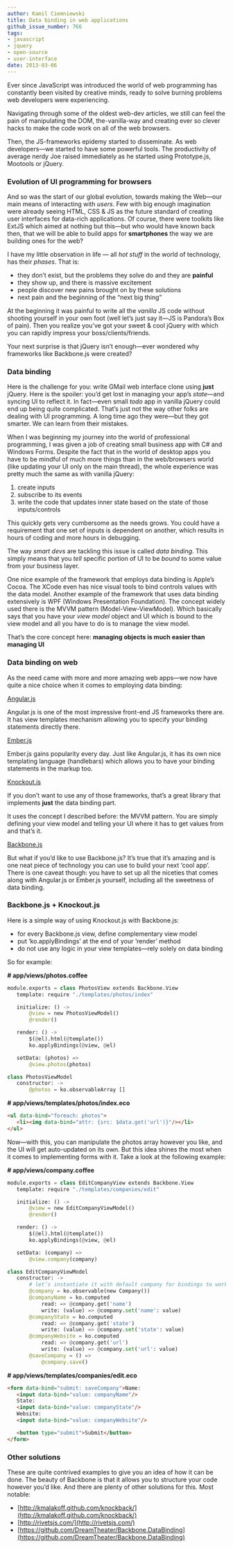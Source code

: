 ```yaml
---
author: Kamil Ciemniewski
title: Data binding in web applications
github_issue_number: 766
tags:
- javascript
- jquery
- open-source
- user-interface
date: 2013-03-06
---
```


Ever since JavaScript was introduced the world of web programming has constantly been visited by creative minds, ready to solve burning problems web developers were experiencing.

Navigating through some of the oldest web-dev articles, we still can feel the pain of manipulating the DOM, the-vanilla-way and creating ever so clever hacks to make the code work on all of the web browsers.

Then, the JS-frameworks epidemy started to disseminate. As web developers—​we started to have some powerful tools. The productivity of average nerdy Joe raised immediately as he started using Prototype.js, Mootools or jQuery.

### Evolution of UI programming for browsers

And so was the start of our global evolution, towards making the Web—​our main means of interacting with *users*. Few with big enough imagination were already seeing HTML, CSS & JS as the future standard of creating user interfaces for data-rich applications. Of course, there were toolkits like ExtJS which aimed at nothing but this—​but who would have known back then, that we will be able to build apps for **smartphones** the way we are building ones for the web?

I have my little observation in life — all *hot stuff* in the world of technology, has their *phases*. That is:

- they don’t exist, but the problems they solve do and they are **painful**
- they show up, and there is massive excitement
- people discover new pains brought on by these solutions
- next pain and the beginning of the “next big thing”

At the beginning it was painful to write all the *vanilla* JS code without shooting yourself in your own foot (well let’s just say it—​JS is Pandora’s Box of pain). Then you realize you’ve got your sweet & cool jQuery with which you can rapidly impress your boss/clients/friends.

Your next surprise is that jQuery isn’t enough—​ever wondered why frameworks like Backbone.js were created?

### Data binding

Here is the challenge for you: write GMail web interface clone using **just** jQuery. Here is the spoiler: you’d get lost in managing your app’s *state*—​and syncing UI to reflect it. In fact—​even small *todo* app in vanilla jQuery could end up being quite complicated. That’s just not the way other folks are dealing with UI programming. A long time ago they were—​but they got smarter. We can learn from their mistakes.

When I was beginning my journey into the world of professional programming, I was given a job of creating small business app with C# and Windows Forms. Despite the fact that in the world of desktop apps you have to be mindful of much more things than in the web/browsers world (like updating your UI only on the main thread), the whole experience was pretty much the same as with vanilla jQuery:

1. create inputs
1. subscribe to its events
1. write the code that updates inner state based on the state of those inputs/controls

This quickly gets very cumbersome as the needs grows. You could have a requirement that one set of inputs is dependent on another, which results in hours of coding and more hours in debugging.

The way *smart devs* are tackling this issue is called *data binding*. This simply means that you *tell* specific portion of UI to be *bound* to some value from your business layer.

One nice example of the framework that employs data binding is Apple’s Cocoa. The XCode even has nice visual tools to bind controls values with the data model. Another example of the framework that uses data binding extensively is WPF (Windows Presentation Foundation). The concept widely used there is the MVVM pattern (Model-View-ViewModel). Which basically says that you have your *view model* object and UI which is bound to the view model and all you have to do is to manage the view model.

That’s the core concept here: **managing objects is much easier than managing UI**

### Data binding on web

As the need came with more and more amazing web apps—​we now have quite a nice choice when it comes to employing data binding:

[Angular.js](https://angularjs.org/)

Angular.js is one of the most impressive front-end JS frameworks there are. It has view templates mechanism allowing you to specify your binding statements directly there.

[Ember.js](https://emberjs.com/)

Ember.js gains popularity every day. Just like Angular.js, it has its own nice templating language (handlebars) which allows you to have your binding statements in the markup too.

[Knockout.js](http://knockoutjs.com/)

If you don’t want to use any of those frameworks, that’s a great library that implements **just** the data binding part.

It uses the concept I described before: the MVVM pattern. You are simply defining your view model and telling your UI where it has to get values from and that’s it.

[Backbone.js](http://backbonejs.org/)

But what if you’d like to use Backbone.js? It’s true that it’s amazing and is one neat piece of technology you can use to build your next ‘cool app’. There is one caveat though: you have to set up all the niceties that comes along with Angular.js or Ember.js yourself, including all the sweetness of data binding.

### Backbone.js + Knockout.js

Here is a simple way of using Knockout.js with Backbone.js:

- for every Backbone.js view, define complementary view model
- put ‘ko.applyBindings’ at the end of your ‘render’ method
- do not use any logic in your view templates—​rely solely on data binding

So for example:

**# app/views/photos.coffee**

```python
module.exports = class PhotosView extends Backbone.View
   template: require "./templates/photos/index"

   initialize: () ->
       @view = new PhotosViewModel()
       @render()

   render: () ->
       $(@el).html(@template())
       ko.applyBindings(@view, @el)

   setData: (photos) =>
       @view.photos(photos)

class PhotosViewModel
   constructor: ->
       @photos = ko.observableArray []
```

**# app/views/templates/photos/index.eco**

```html
<ul data-bind="foreach: photos">
   <li><img data-bind="attr: {src: $data.get('url')}"/></li>
</ul>
```

Now—​with this, you can manipulate the photos array however you like, and the UI will get auto-updated on its own. But this idea shines the most when it comes to implementing forms with it. Take a look at the following example:

**# app/views/company.coffee**

```python
module.exports = class EditCompanyView extends Backbone.View
   template: require "./templates/companies/edit"

   initialize: () ->
       @view = new EditCompanyViewModel()
       @render()

   render: () ->
       $(@el).html(@template())
       ko.applyBindings(@view, @el)

   setData: (company) =>
       @view.company(company)

class EditCompanyViewModel
   constructor: ->
       # let’s instantiate it with default company for bindings to work
       @company = ko.observable(new Company())
       @companyName = ko.computed
           read: => @company.get('name')
           write: (value) => @company.set('name': value)
       @companyState = ko.computed
           read: => @company.get('state')
           write: (value) => @company.set('state': value)
       @companyWebsite = ko.computed
           read: => @company.get('url')
           write: (value) => @company.set('url': value)
       @saveCompany = () =>
           @company.save()
```

**# app/views/templates/companies/edit.eco**

```html
<form data-bind="submit: saveCompany">Name:
   <input data-bind="value: companyName"/>
   State:
   <input data-bind="value: companyState"/>
   Website:
   <input data-bind="value: companyWebsite"/>

   <button type="submit">Submit</button>
</form>
```

### Other solutions

These are quite contrived examples to give you an idea of how it can be done. The beauty of Backbone is that it allows you to structure your code however you’d like. And there are plenty of other solutions for this. Most notable:

- [http://kmalakoff.github.com/knockback/](http://kmalakoff.github.com/knockback/)
- [http://rivetsjs.com/](http://rivetsjs.com/)
- [https://github.com/DreamTheater/Backbone.DataBinding](https://github.com/DreamTheater/Backbone.DataBinding)
